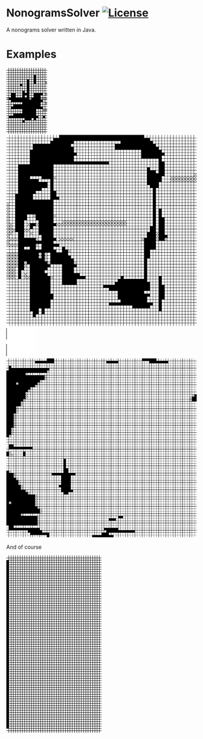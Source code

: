 # NonogramsSolver [![License](https://img.shields.io/badge/license-MIT-red)](LICENSE)

A nonograms solver written in Java.

# Examples

![](example/007.gif)
![](example/anime_girl.gif)
![](example/goku.gif)
![](example/irbis.gif)

And of course

![](example/java.gif)